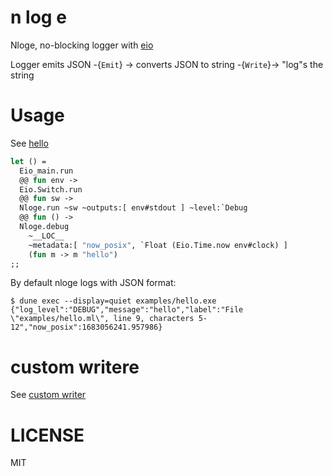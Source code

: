 n log e
===

Nloge, no-blocking logger with [eio](https://github.com/ocaml-multicore/eio)

Logger emits JSON -{`Emit`} -> converts JSON to string -{`Write`}-> "log"s the string

# Usage

See [hello](/examples/hello.ml)

```ocaml
let () =
  Eio_main.run
  @@ fun env ->
  Eio.Switch.run
  @@ fun sw ->
  Nloge.run ~sw ~outputs:[ env#stdout ] ~level:`Debug
  @@ fun () ->
  Nloge.debug
    ~__LOC__
    ~metadata:[ "now_posix", `Float (Eio.Time.now env#clock) ]
    (fun m -> m "hello")
;;
```

By default nloge logs with JSON format:

```
$ dune exec --display=quiet examples/hello.exe
{"log_level":"DEBUG","message":"hello","label":"File \"examples/hello.ml\", line 9, characters 5-12","now_posix":1683056241.957986}
```


# custom writere
See [custom writer](/examples/custom_transformer.ml)

# LICENSE
MIT
